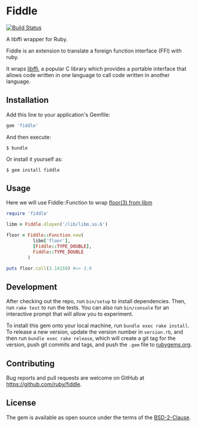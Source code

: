 # Fiddle

[![Build Status](https://travis-ci.org/ruby/fiddle.svg?branch=master)](https://travis-ci.org/ruby/fiddle)

A libffi wrapper for Ruby.

Fiddle is an extension to translate a foreign function interface (FFI) with ruby.

It wraps [libffi](http://sourceware.org/libffi/), a popular C library which provides a portable interface that allows code written in one language to call code written in another language.

## Installation

Add this line to your application's Gemfile:

```ruby
gem 'fiddle'
```

And then execute:

    $ bundle

Or install it yourself as:

    $ gem install fiddle

## Usage

 Here we will use Fiddle::Function to wrap [floor(3) from libm](http://linux.die.net/man/3/floor)

```ruby
require 'fiddle'

libm = Fiddle.dlopen('/lib/libm.so.6')

floor = Fiddle::Function.new(
          libm['floor'],
          [Fiddle::TYPE_DOUBLE],
          Fiddle::TYPE_DOUBLE
        )

puts floor.call(3.14159) #=> 3.0
```

## Development

After checking out the repo, run `bin/setup` to install dependencies. Then, run `rake test` to run the tests. You can also run `bin/console` for an interactive prompt that will allow you to experiment.

To install this gem onto your local machine, run `bundle exec rake install`. To release a new version, update the version number in `version.rb`, and then run `bundle exec rake release`, which will create a git tag for the version, push git commits and tags, and push the `.gem` file to [rubygems.org](https://rubygems.org).

## Contributing

Bug reports and pull requests are welcome on GitHub at https://github.com/ruby/fiddle.


## License

The gem is available as open source under the terms of the [BSD-2-Clause](https://opensource.org/licenses/BSD-2-Clause).
